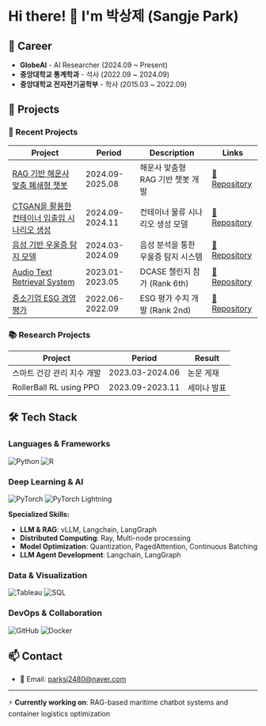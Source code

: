 # Hi there! 👋 I'm 박상제 (Sangje Park)

## 💼 Career
- **GlobeAI** - AI Researcher (2024.09 ~ Present)
- **중앙대학교 통계학과** - 석사 (2022.09 ~ 2024.09)
- **중앙대학교 전자전기공학부** - 학사 (2015.03 ~ 2022.09)

## 🚀 Projects

### 🔗 Recent Projects
| Project | Period | Description | Links |
|---------|--------|-------------|-------|
| [RAG 기반 해운사 맞춤 폐쇄형 챗봇](#) | 2024.09-2025.08 | 해운사 맞춤형 RAG 기반 챗봇 개발 | [🔗 Repository](#) |
| [CTGAN을 활용한 컨테이너 입출입 시나리오 생성](#) | 2024.09-2024.11 | 컨테이너 물류 시나리오 생성 모델 | [🔗 Repository](#) |
| [음성 기반 우울증 탐지 모델](#) | 2024.03-2024.09 | 음성 분석을 통한 우울증 탐지 시스템 | [🔗 Repository](#) |
| [Audio Text Retrieval System](#) | 2023.01-2023.05 | DCASE 챌린지 참가 (Rank 6th) | [🔗 Repository](#) |
| [중소기업 ESG 경영 평가](#) | 2022.06-2022.09 | ESG 평가 수치 개발 (Rank 2nd) | [🔗 Repository](#) |

### 📚 Research Projects
| Project | Period | Result |
|---------|--------|--------|
| 스마트 건강 관리 지수 개발 | 2023.03-2024.06 | 논문 게재 |
| RollerBall RL using PPO | 2023.09-2023.11 | 세미나 발표 |

## 🛠 Tech Stack

### Languages & Frameworks
![Python](https://img.shields.io/badge/Python-3776AB?style=for-the-badge&logo=python&logoColor=white)
![R](https://img.shields.io/badge/R-276DC3?style=for-the-badge&logo=r&logoColor=white)

### Deep Learning & AI
![PyTorch](https://img.shields.io/badge/PyTorch-EE4C2C?style=for-the-badge&logo=pytorch&logoColor=white)
![PyTorch Lightning](https://img.shields.io/badge/PyTorch_Lightning-792EE5?style=for-the-badge&logo=pytorch-lightning&logoColor=white)

**Specialized Skills:**
- **LLM & RAG**: vLLM, Langchain, LangGraph
- **Distributed Computing**: Ray, Multi-node processing
- **Model Optimization**: Quantization, PagedAttention, Continuous Batching
- **LLM Agent Development**: Langchain, LangGraph

### Data & Visualization
![Tableau](https://img.shields.io/badge/Tableau-E97627?style=for-the-badge&logo=tableau&logoColor=white)
![SQL](https://img.shields.io/badge/SQL-4479A1?style=for-the-badge&logo=mysql&logoColor=white)

### DevOps & Collaboration
![GitHub](https://img.shields.io/badge/GitHub-181717?style=for-the-badge&logo=github&logoColor=white)
![Docker](https://img.shields.io/badge/Docker-2496ED?style=for-the-badge&logo=docker&logoColor=white)

## 📫 Contact
- 📧 Email: parksj2480@naver.com

---
⚡ **Currently working on**: RAG-based maritime chatbot systems and container logistics optimization

